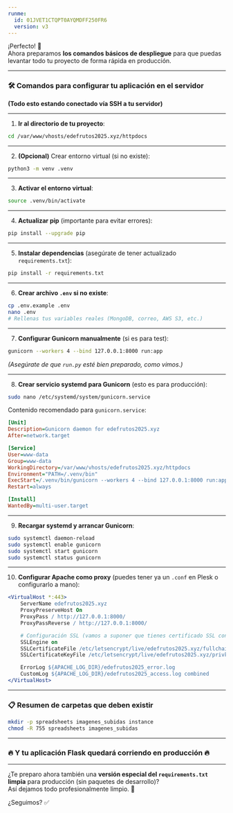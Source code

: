 ```yaml
---
runme:
  id: 01JVET1CTQPT0AYQMDFF250FR6
  version: v3
---
```


¡Perfecto! 🚀  
Ahora preparamos **los comandos básicos de despliegue** para que puedas levantar todo tu proyecto de forma rápida en producción.

---

### 🛠 Comandos para configurar tu aplicación en el servidor

**(Todo esto estando conectado vía SSH a tu servidor)**

---

1. **Ir al directorio de tu proyecto**:

```bash {"id":"01JVESY4CXHBJ2S885D7PK3NHT"}
cd /var/www/vhosts/edefrutos2025.xyz/httpdocs
```

---

2. **(Opcional)** Crear entorno virtual (si no existe):

```bash {"id":"01JVESY4CY87SDAMDH79BEBXDD"}
python3 -m venv .venv
```

---

3. **Activar el entorno virtual**:

```bash {"id":"01JVESY4CY87SDAMDH7CNQR13X"}
source .venv/bin/activate
```

---

4. **Actualizar pip** (importante para evitar errores):

```bash {"id":"01JVESY4CY87SDAMDH7F8NE2V0"}
pip install --upgrade pip
```

---

5. **Instalar dependencias** (asegúrate de tener actualizado `requirements.txt`):

```bash {"id":"01JVESY4CY87SDAMDH7K2Q5JMZ"}
pip install -r requirements.txt
```

---

6. **Crear archivo `.env` si no existe**:

```bash {"id":"01JVESY4CZBJ2P49T1XD4NZ8V7"}
cp .env.example .env
nano .env
# Rellenas tus variables reales (MongoDB, correo, AWS S3, etc.)
```

---

7. **Configurar Gunicorn manualmente** (si es para test):

```bash {"id":"01JVESY4D06A3X35NFHG11B9D0"}
gunicorn --workers 4 --bind 127.0.0.1:8000 run:app
```

*(Asegúrate de que `run.py` esté bien preparado, como vimos.)*

---

8. **Crear servicio systemd para Gunicorn** (esto es para producción):

```bash {"id":"01JVESY4D06A3X35NFHGTBXERZ"}
sudo nano /etc/systemd/system/gunicorn.service
```

Contenido recomendado para `gunicorn.service`:

```ini {"id":"01JVESY4D06A3X35NFHJSH55ZS"}
[Unit]
Description=Gunicorn daemon for edefrutos2025.xyz
After=network.target

[Service]
User=www-data
Group=www-data
WorkingDirectory=/var/www/vhosts/edefrutos2025.xyz/httpdocs
Environment="PATH=/.venv/bin"
ExecStart=/.venv/bin/gunicorn --workers 4 --bind 127.0.0.1:8000 run:app
Restart=always

[Install]
WantedBy=multi-user.target
```

---

9. **Recargar systemd y arrancar Gunicorn**:

```bash {"id":"01JVESY4D17V06QV6TNX6KXCTF"}
sudo systemctl daemon-reload
sudo systemctl enable gunicorn
sudo systemctl start gunicorn
sudo systemctl status gunicorn
```

---

10. **Configurar Apache como proxy** (puedes tener ya un `.conf` en Plesk o configurarlo a mano):

```apache {"id":"01JVESY4D2XPNM446GDG49RJ35"}
<VirtualHost *:443>
    ServerName edefrutos2025.xyz
    ProxyPreserveHost On
    ProxyPass / http://127.0.0.1:8000/
    ProxyPassReverse / http://127.0.0.1:8000/

    # Configuración SSL (vamos a suponer que tienes certificado SSL con Let's Encrypt o similar)
    SSLEngine on
    SSLCertificateFile /etc/letsencrypt/live/edefrutos2025.xyz/fullchain.pem
    SSLCertificateKeyFile /etc/letsencrypt/live/edefrutos2025.xyz/privkey.pem

    ErrorLog ${APACHE_LOG_DIR}/edefrutos2025_error.log
    CustomLog ${APACHE_LOG_DIR}/edefrutos2025_access.log combined
</VirtualHost>
```

---

### 📋 Resumen de carpetas que deben existir

```bash {"id":"01JVESY4D3GYDAPHT6H0X7CST4"}
mkdir -p spreadsheets imagenes_subidas instance
chmod -R 755 spreadsheets imagenes_subidas
```

---

### 🔥 Y tu aplicación Flask quedará corriendo en producción 🔥

---

¿Te preparo ahora también una **versión especial del `requirements.txt` limpia** para producción (sin paquetes de desarrollo)?  
Así dejamos todo profesionalmente limpio. 🚀

¿Seguimos? ✅
